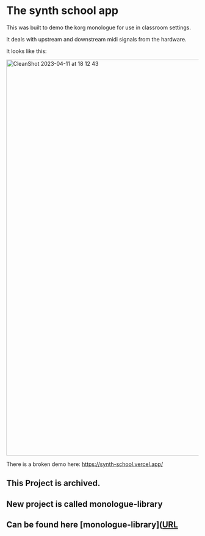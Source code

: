 # The synth school app

This was built to demo the korg monologue for use in classroom settings.

It deals with upstream and downstream midi signals from the hardware.

It looks like this:

<img width="1040" alt="CleanShot 2023-04-11 at 18 12 43" src="https://user-images.githubusercontent.com/17404541/231098306-a2ca755a-868d-4927-b4fc-efa3f5972dc9.png">

There is a broken demo here: https://synth-school.vercel.app/

## This Project is archived. 
## New project is called monologue-library
## Can be found here [monologue-library]([URL](https://github.com/julzelements/monologue-library)
